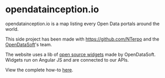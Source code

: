 # opendatainception.io

opendatainception.io is a map listing every Open Data portals around the world. 

This side project has been made with https://github.com/NTerpo and the [OpenDataSoft](https://opendatasoft.com)'s team.

The website uses a lib of [open source widgets](https://github.com/opendatasoft/ods-widgets) made by OpenDataSoft. Widgets run on Angular JS and are connected to our APIs. 

View the complete how-to [here](https://www.opendatasoft.com/2015/11/02/how-we-put-together-a-list-of-1600-open-data-portals-around-the-world-to-help-open-data-community/).

